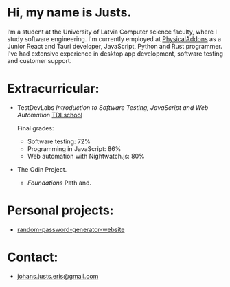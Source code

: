 # Hi, my name is Justs.
I’m a student at the University of Latvia Computer science faculty, where I study software engineering. I'm currently employed at [PhysicalAddons](https://www.physicaladdons.com/psa/) as a Junior React and Tauri developer, JavaScript, Python and Rust programmer. I've had extensive experience in desktop app development, software testing and customer support.

# Extracurricular:

- TestDevLabs *Introduction to Software Testing, JavaScript and Web Automation* [TDLschool](https://tdlschool.com/)
  
  Final grades:
  - Software testing: 72%
  - Programming in JavaScript: 86%
  - Web automation with Nightwatch.js: 80%

- The Odin Project.

  - *Foundations* Path and.

# Personal projects:
- [random-password-generator-website](https://jjeris.github.io/random-password-generator-website/)

# Contact:
- johans.justs.eris@gmail.com


<!---
JJeris/JJeris is a ✨ special ✨ repository because its `README.md` (this file) appears on your GitHub profile.
You can click the Preview link to take a look at your changes.
--->
